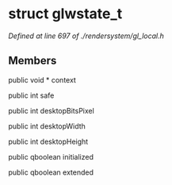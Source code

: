 # struct glwstate_t

*Defined at line 697 of ./rendersystem/gl_local.h*

## Members

public void * context

public int safe

public int desktopBitsPixel

public int desktopWidth

public int desktopHeight

public qboolean initialized

public qboolean extended



